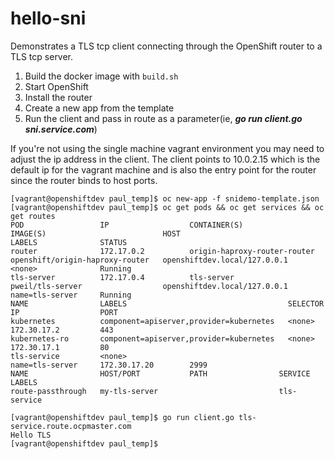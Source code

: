 # hello-sni

Demonstrates a TLS tcp client connecting through the OpenShift router to a TLS tcp server.

1.  Build the docker image with `build.sh`
1.  Start OpenShift
1.  Install the router
1.  Create a new app from the template
1.  Run the client and pass in route as a parameter(ie, ***go run client.go sni.service.com***)

If you're not using the single machine vagrant environment you may need to adjust the ip address in the client.  The client
points to 10.0.2.15 which is the default ip for the vagrant machine and is also the entry point for the router since the
router binds to host ports.

```
[vagrant@openshiftdev paul_temp]$ oc new-app -f snidemo-template.json 
[vagrant@openshiftdev paul_temp]$ oc get pods && oc get services && oc get routes
POD                 IP                  CONTAINER(S)                   IMAGE(S)                          HOST                           LABELS              STATUS
router              172.17.0.2          origin-haproxy-router-router   openshift/origin-haproxy-router   openshiftdev.local/127.0.0.1   <none>              Running
tls-server          172.17.0.4          tls-server                     pweil/tls-server                  openshiftdev.local/127.0.0.1   name=tls-server     Running
NAME                LABELS                                    SELECTOR            IP                  PORT
kubernetes          component=apiserver,provider=kubernetes   <none>              172.30.17.2         443
kubernetes-ro       component=apiserver,provider=kubernetes   <none>              172.30.17.1         80
tls-service         <none>                                    name=tls-server     172.30.17.20        2999
NAME                HOST/PORT           PATH                SERVICE             LABELS
route-passthrough   my-tls-server                           tls-service   

[vagrant@openshiftdev paul_temp]$ go run client.go tls-service.route.ocpmaster.com
Hello TLS
[vagrant@openshiftdev paul_temp]$
```
